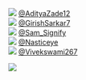 
 ![](http://abs.twimg.com/sticky/default_profile_images/default_profile_normal.png) [@AdityaZade12](https://twitter.com/AdityaZade12)<br>![](http://pbs.twimg.com/profile_images/1338766980585717760/PCOI1cUU_normal.jpg) [@GirishSarkar7](https://twitter.com/GirishSarkar7)<br>![](http://pbs.twimg.com/profile_images/1585281141455687686/5fmJ6FUl_normal.jpg) [@Sam_Signify](https://twitter.com/Sam_Signify)<br>![](http://pbs.twimg.com/profile_images/1483870289612226561/dd4Ze8KQ_normal.jpg) [@Nasticeye](https://twitter.com/Nasticeye)<br>![](http://pbs.twimg.com/profile_images/1510116245038718982/Fn19ihMU_normal.jpg) [@Vivekswami267](https://twitter.com/Vivekswami267)<br> 

![](https://visitor-badge.laobi.icu/badge?page_id=ponder)
